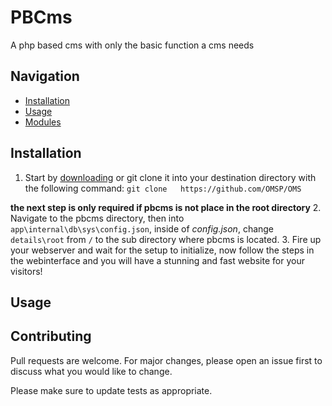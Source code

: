 # PBCms
A php based cms with only the basic function a cms needs

## Navigation
- [Installation](#Installation)
- [Usage](#Usage)
- [Modules](#Modules)

## Installation

1. Start by [downloading](https://github.com/kearfy/pbcms/archive/master.zip) or git clone it into
 your destination directory with the following command: ```git clone   https://github.com/OMSP/OMS```

  **the next step is only required if pbcms is not place in the root directory**
2. Navigate to the pbcms directory, then into ```app\internal\db\sys\config.json```, inside of _config.json_,
 change ```details\root``` from ```/``` to the sub directory where pbcms is located.
3. Fire up your webserver and wait for the setup to initialize, now follow the steps in the webinterface
 and you will have a stunning and fast website for your visitors!


## Usage



## Contributing
Pull requests are welcome. For major changes, please open an issue first to discuss what you would like to change.

Please make sure to update tests as appropriate.
